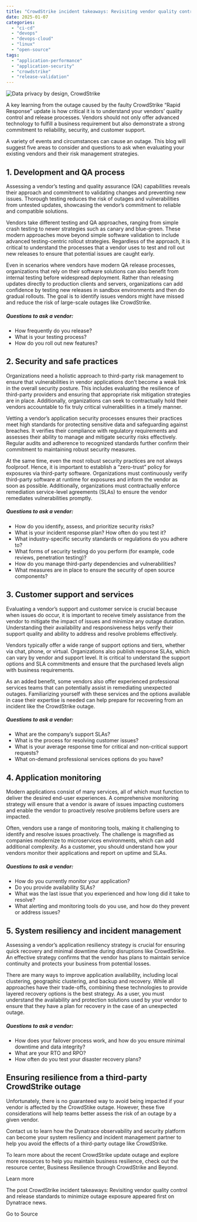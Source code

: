 ```yaml
---
title: "CrowdStrike incident takeaways: Revisiting vendor quality control and release standards to minimize outage exposure"
date: 2025-01-07
categories: 
  - "ci-cd"
  - "devops"
  - "devops-cloud"
  - "linux"
  - "open-source"
tags: 
  - "application-performance"
  - "application-security"
  - "crowdstrike"
  - "release-validation"
---
```


![Data privacy by design, CrowdStrike](https://dt-cdn.net/wp-content/uploads/2021/11/3d-render-abstract-graph-300x169.jpg)

A key learning from the outage caused by the faulty CrowdStrike “Rapid Response” update is how critical it is to understand your vendors’ quality control and release processes. Vendors should not only offer advanced technology to fulfill a business requirement but also demonstrate a strong commitment to reliability, security, and customer support.

A variety of events and circumstances can cause an outage. This blog will suggest five areas to consider and questions to ask when evaluating your existing vendors and their risk management strategies.

## 1\. Development and QA process

Assessing a vendor’s testing and quality assurance (QA) capabilities reveals their approach and commitment to validating changes and preventing new issues. Thorough testing reduces the risk of outages and vulnerabilities from untested updates, showcasing the vendor’s commitment to reliable and compatible solutions.

Vendors take different testing and QA approaches, ranging from simple crash testing to newer strategies such as canary and blue-green. These modern approaches move beyond simple software validation to include advanced testing-centric rollout strategies. Regardless of the approach, it is critical to understand the processes that a vendor uses to test and roll out new releases to ensure that potential issues are caught early.

Even in scenarios where vendors have modern QA release processes, organizations that rely on their software solutions can also benefit from internal testing before widespread deployment. Rather than releasing updates directly to production clients and servers, organizations can add confidence by testing new releases in sandbox environments and then do gradual rollouts. The goal is to identify issues vendors might have missed and reduce the risk of large-scale outages like CrowdStrike.

##### **Questions to ask a vendor:**

- How frequently do you release?
- What is your testing process?
- How do you roll out new features?

## 2\. Security and safe practices

Organizations need a holistic approach to third-party risk management to ensure that vulnerabilities in vendor applications don’t become a weak link in the overall security posture. This includes evaluating the resilience of third-party providers and ensuring that appropriate risk mitigation strategies are in place. Additionally, organizations can seek to contractually hold their vendors accountable to fix truly critical vulnerabilities in a timely manner.

Vetting a vendor’s application security processes ensures their practices meet high standards for protecting sensitive data and safeguarding against breaches. It verifies their compliance with regulatory requirements and assesses their ability to manage and mitigate security risks effectively. Regular audits and adherence to recognized standards further confirm their commitment to maintaining robust security measures.

At the same time, even the most robust security practices are not always foolproof. Hence, it is important to establish a “zero-trust” policy for exposures via third-party software. Organizations must continuously verify third-party software at runtime for exposures and inform the vendor as soon as possible. Additionally, organizations must contractually enforce remediation service-level agreements (SLAs) to ensure the vendor remediates vulnerabilities promptly.

##### **Questions to ask a vendor:**

- How do you identify, assess, and prioritize security risks?
- What is your incident response plan? How often do you test it?
- What industry-specific security standards or regulations do you adhere to?
- What forms of security testing do you perform (for example, code reviews, penetration testing)?
- How do you manage third-party dependencies and vulnerabilities?
- What measures are in place to ensure the security of open source components?

## 3\. Customer support and services

Evaluating a vendor’s support and customer service is crucial because when issues do occur, it is important to receive timely assistance from the vendor to mitigate the impact of issues and minimize any outage duration. Understanding their availability and responsiveness helps verify their support quality and ability to address and resolve problems effectively.

Vendors typically offer a wide range of support options and tiers, whether via chat, phone, or virtual. Organizations also publish response SLAs, which can vary by vendor and support level. It is critical to understand the support options and SLA commitments and ensure that the purchased levels align with business requirements.

As an added benefit, some vendors also offer experienced professional services teams that can potentially assist in remediating unexpected outages. Familiarizing yourself with these services and the options available in case their expertise is needed can help prepare for recovering from an incident like the CrowdStrike outage.

##### **Questions to ask a vendor:**

- What are the company’s support SLAs?
- What is the process for resolving customer issues?
- What is your average response time for critical and non-critical support requests?
- What on-demand professional services options do you have?

## 4\. Application monitoring

Modern applications consist of many services, all of which must function to deliver the desired end-user experiences. A comprehensive monitoring strategy will ensure that a vendor is aware of issues impacting customers and enable the vendor to proactively resolve problems before users are impacted.

Often, vendors use a range of monitoring tools, making it challenging to identify and resolve issues proactively. The challenge is magnified as companies modernize to microservices environments, which can add additional complexity. As a customer, you should understand how your vendors monitor their applications and report on uptime and SLAs.

##### **Questions to ask a vendor:**

- How do you currently monitor your application?
- Do you provide availability SLAs?
- What was the last issue that you experienced and how long did it take to resolve?
- What alerting and monitoring tools do you use, and how do they prevent or address issues?

## 5\. System resiliency and incident management

Assessing a vendor’s application resiliency strategy is crucial for ensuring quick recovery and minimal downtime during disruptions like CrowdStrike. An effective strategy confirms that the vendor has plans to maintain service continuity and protects your business from potential losses.

There are many ways to improve application availability, including local clustering, geographic clustering, and backup and recovery. While all approaches have their trade-offs, combining these technologies to provide layered recovery options is the best strategy. As a user, you must understand the availability and protection solutions used by your vendor to ensure that they have a plan for recovery in the case of an unexpected outage.

##### **Questions to ask a vendor:**

- How does your failover process work, and how do you ensure minimal downtime and data integrity?
- What are your RTO and RPO?
- How often do you test your disaster recovery plans?

## Ensuring resilience from a third-party CrowdStrike outage

Unfortunately, there is no guaranteed way to avoid being impacted if your vendor is affected by the CrowdStike outage. However, these five considerations will help teams better assess the risk of an outage by a given vendor.

Contact us to learn how the Dynatrace observability and security platform can become your system resiliency and incident management partner to help you avoid the effects of a third-party outage like CrowdStrike.

To learn more about the recent CrowdStrike update outage and explore more resources to help you maintain business resilience, check out the resource center, Business Resilience through CrowdStrike and Beyond.

Learn more

The post CrowdStrike incident takeaways: Revisiting vendor quality control and release standards to minimize outage exposure appeared first on Dynatrace news.

Go to Source
